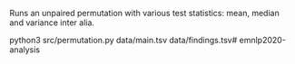 Runs an unpaired permutation with various test statistics: mean, median and variance inter alia.

python3 src/permutation.py data/main.tsv data/findings.tsv# emnlp2020-analysis